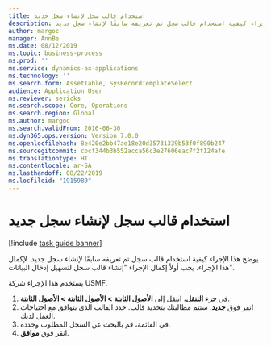 ```yaml
---
title: استخدام قالب سجل لإنشاء سجل جديد
description: يوضح هذا الإجراء كيفية استخدام قالب سجل تم تعريفه سابقًا لإنشاء سجل جديد.
author: margoc
manager: AnnBe
ms.date: 08/12/2019
ms.topic: business-process
ms.prod: ''
ms.service: dynamics-ax-applications
ms.technology: ''
ms.search.form: AssetTable, SysRecordTemplateSelect
audience: Application User
ms.reviewer: sericks
ms.search.scope: Core, Operations
ms.search.region: Global
ms.author: margoc
ms.search.validFrom: 2016-06-30
ms.dyn365.ops.version: Version 7.0.0
ms.openlocfilehash: 8e420e2bb47ae18e20d35731339b53f0f890b247
ms.sourcegitcommit: cbcf344b3b552acca56c3e27606eac7f2f124afe
ms.translationtype: HT
ms.contentlocale: ar-SA
ms.lasthandoff: 08/22/2019
ms.locfileid: "1915989"
---
```

# <a name="use-record-template-to-create-a-new-record"></a>استخدام قالب سجل لإنشاء سجل جديد

[!include [task guide banner](../../includes/task-guide-banner.md)]

يوضح هذا الإجراء كيفية استخدام قالب سجل تم تعريفه سابقًا لإنشاء سجل جديد. لإكمال هذا الإجراء، يجب أولاً إكمال الإجراء "إنشاء قالب سجل لتسهيل إدخال البيانات‬".

يستخدم هذا الإجراء شركة USMF.

1. في **جزء التنقل**، انتقل إلى **الأصول الثابتة > الأصول الثابتة > الأصول الثابتة**‬.
2. انقر فوق **جديد**. ستتم مطالبتك بتحديد قالب. حدد القالب الذي يتوافق مع احتياجات العمل لديك.  
3. في القائمة، قم بالبحث عن السجل المطلوب وحدده.
4. انقر فوق **موافق**.

